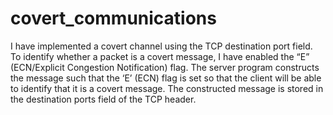 # covert_communications

I have implemented a covert channel using the TCP destination port field. To identify whether a packet is a covert message, I have enabled the “E” (ECN/Explicit Congestion Notification) flag. The server program constructs the message such that the ‘E’ (ECN) flag is set so that the client will be able to identify that it is a covert message. The constructed message is stored in the destination ports field of the TCP header.
